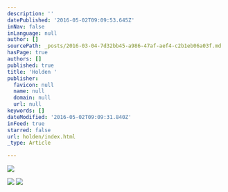 ```yaml
---
description: ''
datePublished: '2016-05-02T09:09:53.645Z'
inNav: false
inLanguage: null
author: []
sourcePath: _posts/2016-03-04-7d32bb45-a986-47af-aef4-c2b1eb06a03f.md
hasPage: true
authors: []
published: true
title: 'Holden '
publisher:
  favicon: null
  name: null
  domain: null
  url: null
keywords: []
dateModified: '2016-05-02T09:09:31.840Z'
inFeed: true
starred: false
url: holden/index.html
_type: Article

---
```

![](https://the-grid-user-content.s3-us-west-2.amazonaws.com/73a6a9da-42c9-4b10-9db4-435e0d832f9e.jpg)

![](https://the-grid-user-content.s3-us-west-2.amazonaws.com/d42e01f0-8e6a-4b83-8c4f-3324a34e3292.jpg)
![](https://the-grid-user-content.s3-us-west-2.amazonaws.com/d1a3e9a1-b7cb-4655-a75a-498093309457.jpg)